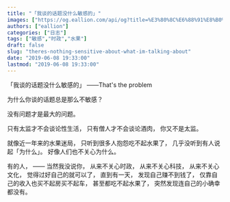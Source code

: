 ```yaml
---
title: "「我谈的话题没什么敏感的」"
images: ["https://og.eallion.com/api/og?title=%E3%80%8C%E6%88%91%E8%B0%88%E7%9A%84%E8%AF%9D%E9%A2%98%E6%B2%A1%E4%BB%80%E4%B9%88%E6%95%8F%E6%84%9F%E7%9A%84%E3%80%8D"]
authors: ["eallion"]
categories: ["日志"]
tags: ["敏感","时政","水果"]
draft: false
slug: "theres-nothing-sensitive-about-what-im-talking-about"
date: "2019-06-08 19:33:00"
lastmod: "2019-06-08 19:33:00"
---
```


「我谈的话题没什么敏感的」
——That's the problem

为什么你谈的话题总是那么不敏感？

没有问题才是最大的问题。

只有太监才不会谈论性生活，
只有僧人才不会谈论酒肉，
你又不是太监。

就像近一年来的水果迷局，
只听到很多人抱怨吃不起水果了，
几乎没听到有人说起「为什么」。
好像人们也不关心为什么。

有的人，
—— 当然我没说你，
从来不关心时政，
从来不关心科技，
从来不关心文化，
觉得过好自己的就可以了，
直到有一天，
发现自己赚不到钱了，
仅靠自己的收入也买不起房买不起车，
甚至都吃不起水果了，
突然发现连自己的小确幸都没有。
